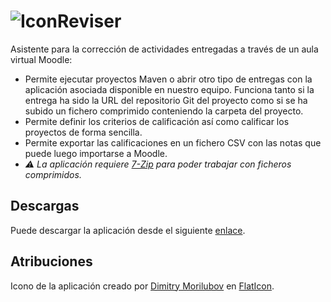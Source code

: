 # ![Icon](https://raw.githubusercontent.com/fvarrui/Reviser/master/src/main/resources/images/logo-32x32.png)Reviser 

Asistente para la corrección de actividades entregadas a través de un aula virtual Moodle:

- Permite ejecutar proyectos Maven o abrir otro tipo de entregas con la aplicación asociada disponible en nuestro equipo. Funciona tanto si la entrega ha sido la URL del repositorio Git del proyecto como si se ha subido un fichero comprimido conteniendo la carpeta del proyecto.
- Permite definir los criterios de calificación así como calificar los proyectos de forma sencilla. 
- Permite exportar las calificaciones en un fichero CSV con las notas que puede luego importarse a Moodle.
- *:warning: La aplicación requiere [7-Zip](https://www.7-zip.org/) para poder trabajar con ficheros comprimidos.*

## Descargas

Puede descargar la aplicación desde el siguiente [enlace](https://github.com/fvarrui/Reviser/releases/latest).

## Atribuciones

Icono de la aplicación creado por [Dimitry Morilubov](https://www.flaticon.com/authors/dimitry-miroliubov) en [FlatIcon](https://www.flaticon.com/free-icon/flask_513972).

